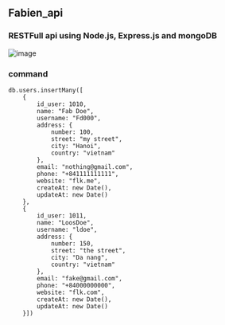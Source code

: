 ## Fabien_api
### RESTFull api using Node.js, Express.js and mongoDB

![image](https://user-images.githubusercontent.com/38925672/197445009-67e18dbe-e0e4-443a-ac3f-ad2d1e7d1922.png)

### command
    db.users.insertMany([
        {
            id_user: 1010, 
            name: "Fab Doe", 
            username: "Fd000", 
            address: {
                number: 100, 
                street: "my street", 
                city: "Hanoi", 
                country: "vietnam"
            }, 
            email: "nothing@gmail.com",  
            phone: "+841111111111", 
            website: "flk.me",
			createAt: new Date(),
			updateAt: new Date()
        },
        {
            id_user: 1011, 
            name: "LoosDoe", 
            username: "ldoe", 
            address: {
                number: 150, 
                street: "the street", 
                city: "Da nang", 
                country: "vietnam"
            }, 
            email: "fake@gmail.com",
            phone: "+84000000000", 
            website: "flk.com",
			createAt: new Date(),
			updateAt: new Date()
        }])